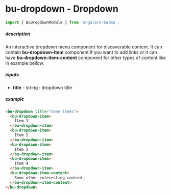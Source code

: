 # bu-dropdown - Dropdown

```typescript
import { BuDropdownModule } from 'angular2-bulma';
```

##### description
An interactive dropdown menu component for discoverable content. It can contain **bu-dropdown-item** component if you want to add links or it can have **bu-dropdown-item-content** component for other types of content like in example bellow.

##### inputs
- **title** - string : dropdown title

##### example
```html
<bu-dropdown title="Some items">
  <bu-dropdown-item>
    Item 1
  </bu-dropdown-item>
  <bu-dropdown-item>
    Item 2
  </bu-dropdown-item>
  <bu-dropdown-item>
    Item 3
  </bu-dropdown-item>
  <bu-dropdown-item>
    Item 4
  </bu-dropdown-item>
  <bu-dropdown-item-content>
    Some other interesting content.
  </bu-dropdown-item-content>
</bu-dropdown>
```
